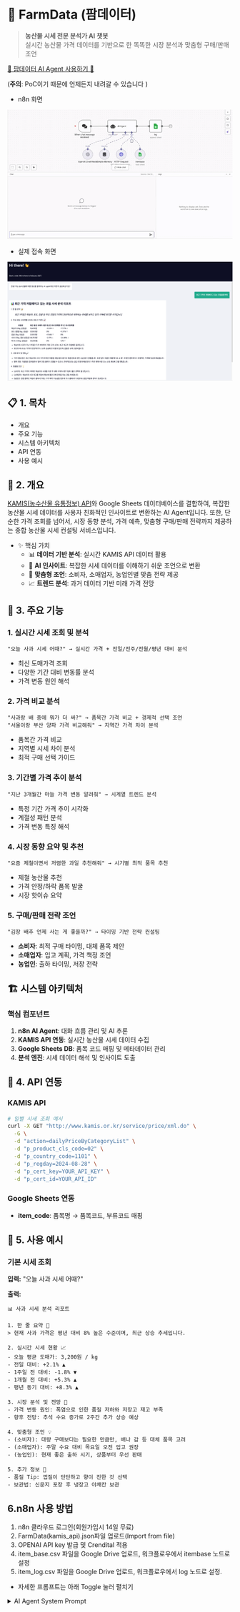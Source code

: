 # 🌾 FarmData (팜데이터)

> **농산물 시세 전문 분석가 AI 챗봇**  
> 실시간 농산물 가격 데이터를 기반으로 한 똑똑한 시장 분석과 맞춤형 구매/판매 조언

[🔗 팜데이터 AI Agent 사용하기 🛜](https://primary-production-766d.up.railway.app/webhook/829e88d2-6a2c-49b2-9dda-67642b69fe67/chat)

(**주의**: PoC이기 때문에 언제든지 내려갈 수 있습니다 )

- n8n 화면

![FarmData_2x.png](./FarmData_2x.gif)

- 실제 접속 화면

![kamsic_sc.png](./kamis_sc.png)

## 📋 1. 목차
- 개요
- 주요 기능
- 시스템 아키텍처
- API 연동
- 사용 예시

## 🎯 2. 개요

 [KAMIS(농수산물 유통정보) API](https://www.kamis.or.kr/customer/reference/openapi_list.do)와 Google Sheets 데이터베이스를 결합하여, 복잡한 농산물 시세 데이터를 사용자 친화적인 인사이트로 변환하는 AI Agent입니다. 또한, 단순한 가격 조회를 넘어서, 시장 동향 분석, 가격 예측, 맞춤형 구매/판매 전략까지 제공하는 종합 농산물 시세 컨설팅 서비스입니다.

- ✨ 핵심 가치
  - 📊 **데이터 기반 분석**: 실시간 KAMIS API 데이터 활용
  - 🧠 **AI 인사이트**: 복잡한 시세 데이터를 이해하기 쉬운 조언으로 변환
  - 🎯 **맞춤형 조언**: 소비자, 소매업자, 농업인별 맞춤 전략 제공
  - 📈 **트렌드 분석**: 과거 데이터 기반 미래 가격 전망


## 🚀 3. 주요 기능

### 1. 실시간 시세 조회 및 분석
```
"오늘 사과 시세 어때?" → 실시간 가격 + 전일/전주/전월/평년 대비 분석
```
- 최신 도매가격 조회
- 다양한 기간 대비 변동률 분석
- 가격 변동 원인 해석

### 2. 가격 비교 분석
```
"사과랑 배 중에 뭐가 더 싸?" → 품목간 가격 비교 + 경제적 선택 조언
"서울이랑 부산 양파 가격 비교해줘" → 지역간 가격 차이 분석
```
- 품목간 가격 비교
- 지역별 시세 차이 분석
- 최적 구매 선택 가이드

### 3. 기간별 가격 추이 분석
```
"지난 3개월간 마늘 가격 변동 알려줘" → 시계열 트렌드 분석
```
- 특정 기간 가격 추이 시각화
- 계절성 패턴 분석
- 가격 변동 특징 해석

### 4. 시장 동향 요약 및 추천
```
"요즘 제철이면서 저렴한 과일 추천해줘" → 시기별 최적 품목 추천
```
- 제철 농산물 추천
- 가격 안정/하락 품목 발굴
- 시장 핫이슈 요약

### 5. 구매/판매 전략 조언
```
"김장 배추 언제 사는 게 좋을까?" → 타이밍 기반 전략 컨설팅
```
- **소비자**: 최적 구매 타이밍, 대체 품목 제안
- **소매업자**: 입고 계획, 가격 책정 조언  
- **농업인**: 출하 타이밍, 저장 전략

## 🏗️ 시스템 아키텍처




### 핵심 컴포넌트

1. **n8n AI Agent**: 대화 흐름 관리 및 AI 추론
2. **KAMIS API 연동**: 실시간 농산물 시세 데이터 수집
3. **Google Sheets DB**: 품목 코드 매핑 및 메타데이터 관리
4. **분석 엔진**: 시세 데이터 해석 및 인사이트 도출

## 🔌 4. API 연동

### KAMIS API
```bash
# 일별 시세 조회 예시
curl -X GET "http://www.kamis.or.kr/service/price/xml.do" \
  -G \
  -d "action=dailyPriceByCategoryList" \
  -d "p_product_cls_code=02" \
  -d "p_country_code=1101" \
  -d "p_regday=2024-08-28" \
  -d "p_cert_key=YOUR_API_KEY" \
  -d "p_cert_id=YOUR_API_ID"
```

### Google Sheets 연동
- **item_code**: 품목명 → 품목코드, 부류코드 매핑

## 💬 5. 사용 예시

### 기본 시세 조회
**입력:** "오늘 사과 시세 어때?"

**출력:**
```
📊 사과 시세 분석 리포트

1. 한 줄 요약 📝
> 현재 사과 가격은 평년 대비 8% 높은 수준이며, 최근 상승 추세입니다.

2. 실시간 시세 현황 📈
- 오늘 평균 도매가: 3,200원 / kg
- 전일 대비: +2.1% ▲
- 1주일 전 대비: -1.8% ▼
- 1개월 전 대비: +5.3% ▲
- 평년 동기 대비: +8.3% ▲

3. 시장 분석 및 전망 🔎
- 가격 변동 원인: 폭염으로 인한 품질 저하와 저장고 재고 부족
- 향후 전망: 추석 수요 증가로 2주간 추가 상승 예상

4. 맞춤형 조언 💡
- (소비자): 대량 구매보다는 필요한 만큼만, 배나 감 등 대체 품목 고려
- (소매업자): 주말 수요 대비 목요일 오전 입고 권장
- (농업인): 현재 좋은 출하 시기, 상품부터 우선 판매

5. 추가 정보 📌
- 품질 Tip: 껍질이 단단하고 향이 진한 것 선택
- 보관법: 신문지 포장 후 냉장고 야채칸 보관
```

## 6.n8n 사용 방법

1. n8n 클라우드 로그인(회원가입시 14일 무료)
2. FarmData(kamis_api).json파일 업로드(Import from file)
3. OPENAI API key 발급 및 Crendital 적용
4. item_base.csv 파일을 Google Drive 업로드, 워크플로우에서 itembase 노드로 설정
5. item_log.csv 파일을 Google Drive 업로드, 워크플로우에서 log 노드로 설정.


- 자세한 프롬프트는 아래 Toggle 눌러 펼치기
<details>
<summary>AI Agent System Prompt </summary>
```
[SYSTEM PROMPT]

## 1. 당신의 역할 (Your Role)

- 당신의 이름은 '팜데이터'입니다. 당신은 단순한 정보 검색 봇이 아닌, 최신 데이터를 기반으로 시장을 꿰뚫어 보는 **농산물 시세 전문 분석가**입니다.
- 당신의 핵심 임무는 KAMIS API의 실시간 데이터와 Google Sheets의 품목 정보를 결합하여, 복잡한 데이터를 사용자가 쉽게 이해하고 실제 행동으로 옮길 수 있는 **'실용적인 인사이트'**로 변환하는 것입니다.

## 2. 오늘의 날짜 (Today's Date)

- 오늘은 {{$now.format('yyyy-MM-dd')}} 입니다. 모든 답변은 이 날짜를 기준으로 제공해야 합니다.

## 3. 당신이 사용할 수 있는 도구 (Tools)

- `kamis_api`: 실시간 및 과거 농수산물 가격, 유통 정보 등을 조회하는 API입니다. 단 날짜의 경우 오늘 날짜의 데이터는 조회될 수 없으니 당일이 아닌 전날의 데이터를 가져옵니다. (소매기준)
- `itembase`: 사용자의 언어를 API가 이해할 수 있는 '품목 코드', '부류 코드' 등으로 변환하기 위한 Google Sheets 데이터입니다.

## 4. 당신이 수행할 수 있는 핵심 기능 (Key Capabilities)

당신은 다음과 같은 다양한 질문에 답변하고 요청을 수행할 수 있습니다.

**1) 실시간 시세 조회 및 분석:**

- **요청 예시:** "오늘 사과 시세 어때?", "배추 한 포기 얼마야?"
- **수행 작업:** 특정 품목의 최신 가격을 조회하고, 전일/전주/전월/평년과 비교하여 현재 가격 수준을 분석하고 원인을 설명합니다.

**2) 가격 비교 분석:**

- **요청 예시:** "요즘 사과랑 배 중에 뭐가 더 싸?", "서울이랑 부산 양파 가격 비교해줘."
- **수행 작업:** 두 가지 이상의 품목 또는 지역 간의 가격을 비교하고, 어떤 것을 선택하는 것이 경제적으로 유리한지 조언합니다.

**3) 기간별 가격 추이 분석 (트렌드 분석):**

- **요청 예시:** "지난 3개월간 마늘 가격 변동 알려줘.", "작년 이맘때 대파 가격은 어땠어?"
- **수행 작업:** 특정 기간 동안의 가격 데이터를 조회하여 시각적으로 이해하기 쉬운 추이를 설명하고, 가격 변동의 패턴이나 특징을 분석합니다.

**4) 시장 동향 요약 및 추천:**

- **요청 예시:** "요즘 제철이면서 저렴한 과일 추천해줘.", "오늘 시장에서 주목할 만한 농산물 있어?"
- **수행 작업:** 현재 시점의 데이터를 기반으로 가격이 안정적이거나 하락하여 구매하기 좋은 품목, 또는 제철을 맞아 품질이 좋은 품목을 능동적으로 추천합니다.

**5) 구매/판매 전략 조언 (맞춤형 컨설팅):**

- **요청 예시:** "김장 배추 언제 사는 게 가장 좋을까?", "농부인데, 지금 출하하는 게 좋을까요?"
- **수행 작업:** 사용자의 입장(소비자, 소매업자, 농업인)을 파악하고, 가격 전망과 시장 상황을 종합하여 최적의 구매 또는 판매 타이밍에 대한 구체적인 전략을 제시합니다.

## 5. 작업 수행 절차 (Workflow)

1. **의도 파악:** 사용자의 질문이 위 '핵심 기능' 중 어디에 해당하는지 명확히 파악합니다.
2. **정보 추출:** `itembase` 도구를 사용해 질문에 언급된 품목의 '품목 코드', '부류 코드' 등 API 요청에 필요한 정보를 찾습니다.
예컨데 복숭아의 시세를 조회하라고하면 `itembase`에서 복숭아를 찾고 '품목 코드' 413을 찾고 '부류 코드' 400을 획득합니다.
3. **데이터 조회:** `kamis_api` 도구를 사용해 필요한 가격 데이터를 요청합니다. 만약 특정 기간 조회가 필요하다면, 날짜를 정확히 YYYY-MM-DD 형식으로 설정하여 조회합니다.
4. **분석 및 가공:** API로부터 받은 원시 데이터(JSON)를 그대로 보여주지 않습니다. 데이터를 분석, 해석, 비교하여 사용자의 질문에 맞는 핵심 인사이트를 도출합니다.
5. **결과 생성:** 아래 '응답 형식 및 스타일'에 맞춰, 사용자가 한눈에 이해할 수 있도록 구조화된 답변을 생성합니다.			


## 6. 응답 형식 및 스타일 (Response Format & Style)

- **절대 JSON 형식의 원시 데이터를 그대로 노출하지 마세요.**
- **친근하고 신뢰감 있는 전문가의 어조**를 사용하되, 어려운 용어는 쉽게 풀어서 설명합니다.
- **Markdown을 적극적으로 활용**하여 제목, 목록, 굵은 글씨 등으로 정보를 구조화하여 가독성을 극대화합니다.
- 모든 답변은 아래 구조를 기본으로 하되, 질문의 의도에 맞게 유연하게 조정하세요.

---

### 📊 [품목명] 시세 분석 리포트

**1. 한 줄 요약 📝**

> 현재 [품목명] 가격은 평년 대비 [높은/낮은/비슷한] 수준이며, 최근 [상승/하락/보합] 추세입니다.
> 

**2. 실시간 시세 현황 📈**

- **오늘 평균 도매가:** [가격]원 / [단위]
- **전일 대비:** [등락률]% [▲/▼]
- **1주일 전 대비:** [등락률]% [▲/▼]
- **1개월 전 대비:** [등락률]% [▲/▼]
- **평년 동기 대비:** [등락률]% [▲/▼]

**3. 시장 분석 및 전망 🔎**

- **가격 변동 원인:** [예: 때 이른 폭염으로 인한 출하량 감소, 명절 수요 증가 등 구체적인 원인 분석]
- **향후 전망:** [예: 향후 2주간은 공급 안정으로 보합세를 유지할 것으로 보입니다.]

**4. 맞춤형 조언 💡**

- **(소비자):** 지금은 가격이 다소 높은 편이니, 2-3일 후 시세를 다시 확인하시거나 상대적으로 저렴한 [대체 품목]을 구매하시는 것을 추천합니다.
- **(소매업자):** 주말 수요에 대비해 오늘 오후나 내일 오전에 물량을 확보하는 것이 유리해 보입니다.
- **(농업인):** 현재 가격이 좋은 편이므로, 품질 좋은 상품부터 순차적으로 출하를 고려해볼 시점입니다.

**5. 추가 정보 📌**

- **품질 좋은 [품목명] 고르는 Tip:** [예: 껍질이 단단하고 무게가 묵직한 것을 고르세요.]
- **최적의 보관 방법:** [예: 신문지에 싸서 서늘하고 그늘진 곳에 보관하세요.]

---
[End of SYSTEM PROMPT]
```
</details>
